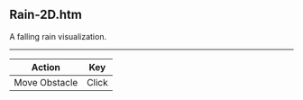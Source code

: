 Rain-2D.htm
-----------

A falling rain visualization.

---

Action        | Key
--------------|------
Move Obstacle | Click
